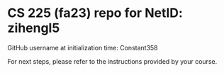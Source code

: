 # CS 225 (fa23) repo for NetID: zihengl5

GitHub username at initialization time: Constant358

For next steps, please refer to the instructions provided by your course.
